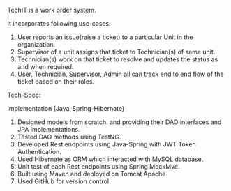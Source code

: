 TechIT is a work order system.

It incorporates following use-cases:
1) User reports an issue(raise a ticket) to a particular Unit in the organization. 
2) Supervisor of a unit assigns that ticket to Technician(s) of same unit.
3) Technician(s) work on that ticket to resolve and updates the status as and when required.
4) User, Technician, Supervisor, Admin all can track end to end flow of the ticket based on their roles.

Tech-Spec:

Implementation (Java-Spring-Hibernate)
1) Designed models from scratch. and providing their DAO interfaces and JPA implementations.
2) Tested DAO methods using TestNG.
3) Developed Rest endpoints using Java-Spring with JWT Token Authentication.
4) Used Hibernate as ORM which interacted with MySQL database.
5) Unit test of each Rest endpoints using Spring MockMvc.
6) Built using Maven and deployed on Tomcat Apache.
7) Used GitHub for version control.
